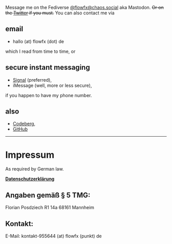 <!--
.. title: Contact
.. slug: contact
.. date: 2015-08-01
.. tags:
.. category:
.. link:
.. description:
.. type: text
-->

Message me on the Fediverse <a rel="me" href="https://chaos.social/@flowfx"
title="Look me up on mastodon!">@flowfx@chaos.social</a> aka Mastodon. ~~Or on
the [Twitter](https://twitter.com/flowfx_) if you must.~~ You can also contact me via

## email

  * hallo (at) <span style="display: none">don't spam me</span> flowfx (dot) <span style="display: none">really, please don't</span> de

which I read from time to time, or

## secure instant messaging

  * [Signal](https://whispersystems.org/) (preferred),
  * iMessage (well, more or less secure),

if you happen to have my phone number.

## also

* [Codeberg](https://codeberg.org/flowfx/),
* [GitHub](https://github.com/flowfx/)

****

<a name="impressum"></a>
# Impressum

As required by German law.

**[Datenschutzerklärung](link://slug/datenschutz)**

## Angaben gemäß § 5 TMG:

Florian Posdziech
R1 14a
68161 Mannheim

## Kontakt:

E-Mail:
kontakt-955644
 (at) <span style="display: none">don't spam me</span> flowfx (punkt) <span style="display: none">really, please don't</span> de<br>
